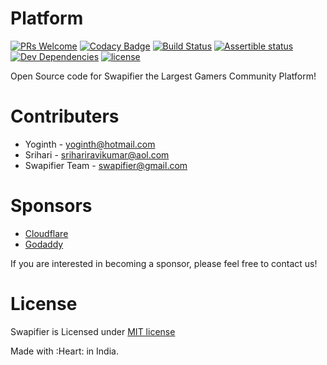 # Platform

[![PRs Welcome](https://img.shields.io/badge/PRs-welcome-brightgreen.svg)](https://github.com/swapifier/platform/issues)
[![Codacy Badge](https://api.codacy.com/project/badge/Grade/6203f83da8f1436b8dc4533f5332044d)](https://www.codacy.com/app/swapifier/platform?utm_source=github.com&utm_medium=referral&utm_content=swapifier/platform&utm_campaign=badger)
[![Build Status](https://semaphoreci.com/api/v1/yoginth/swapifier/branches/master/shields_badge.svg)](https://semaphoreci.com/yoginth/swapifier)
[![Assertible status](https://assertible.com/apis/f56294b4-5228-4195-95a1-c774cf0f61dd/status?api_token=6tDpBxLoRvrmYld4)](https://assertible.com/dashboard#/services/f56294b4-5228-4195-95a1-c774cf0f61dd/results)
[![Dev Dependencies](https://david-dm.org/swapifier/platform/dev-status.svg)](https://david-dm.org/swapifier/platform)
[![license](https://img.shields.io/badge/license-MIT-brightgreen.svg?style=flat)](https://github.com/swapifier/platform/blob/master/LICENSE)

Open Source code for Swapifier the Largest Gamers Community Platform!

# Contributers

 - Yoginth - <yoginth@hotmail.com>
 - Srihari - <srihariravikumar@aol.com>
 - Swapifier Team - <swapifier@gmail.com>
 
# Sponsors

 - [Cloudflare](https://www.cloudflare.com/?utm_source=swapifier&utm_medium=link&utm_campaign=swapifier)
 - [Godaddy](https://godaddy.com/?utm_source=swapifier&utm_medium=link&utm_campaign=swapifier)
 
If you are interested in becoming a sponsor, please feel free to contact us!

# License
Swapifier is Licensed under [MIT license](LICENSE)

Made with :Heart: in India.